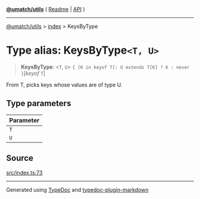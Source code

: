 [**@umatch/utils**](../../README.md) ( [Readme](../../README.md) \| [API](../../API.md) )

---

[@umatch/utils](../../API.md) > [index](../README.md) > KeysByType

# Type alias: KeysByType`<T, U>`

> **KeysByType**: \<`T`, `U`\> `{ [K in keyof T]: U extends T[K] ? K : never }`[*keyof* `T`]

From T, picks keys whose values are of type U.

## Type parameters

| Parameter |
| :-------- |
| `T`       |
| `U`       |

## Source

[src/index.ts:73](https://github.com/umatch-oficial/utils/blob/618b1ef/src/index.ts#L73)

---

Generated using [TypeDoc](https://typedoc.org/) and [typedoc-plugin-markdown](https://www.npmjs.com/package/typedoc-plugin-markdown)
